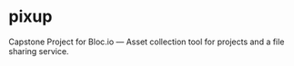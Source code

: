 # pixup
Capstone Project for Bloc.io — Asset collection tool for projects and a file sharing service.
